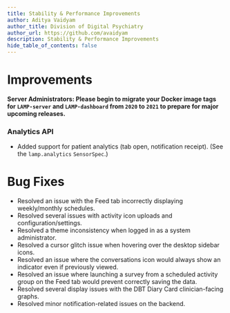 ```yaml
---
title: Stability & Performance Improvements
author: Aditya Vaidyam
author_title: Division of Digital Psychiatry
author_url: https://github.com/avaidyam
description: Stability & Performance Improvements
hide_table_of_contents: false
---
```


# Improvements

**Server Administrators: 
Please begin to migrate your Docker image tags for `LAMP-server` and `LAMP-dashboard` from `2020` to `2021` to prepare for major upcoming releases.**

### Analytics API

- Added support for patient analytics (tab open, notification receipt). (See the `lamp.analytics` `SensorSpec`.)

# Bug Fixes

- Resolved an issue with the Feed tab incorrectly displaying weekly/monthly schedules.
- Resolved several issues with activity icon uploads and configuration/settings.
- Resolved a theme inconsistency when logged in as a system administrator.
- Resolved a cursor glitch issue when hovering over the desktop sidebar icons.
- Resolved an issue where the conversations icon would always show an indicator even if previously viewed.
- Resolved an issue where launching a survey from a scheduled activity group on the Feed tab would prevent correctly saving the data.
- Resolved several display issues with the DBT Diary Card clinician-facing graphs.
- Resolved minor notification-related issues on the backend.
